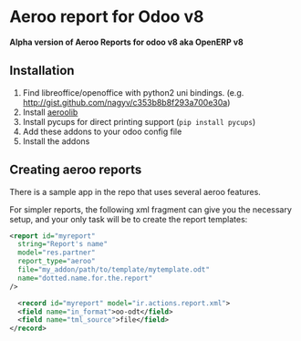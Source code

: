 # Aeroo report for Odoo v8

**Alpha version of Aeroo Reports for odoo v8 aka OpenERP v8**

## Installation

1. Find libreoffice/openoffice with python2 uni bindings. (e.g. http://gist.github.com/nagyv/c353b8b8f293a700e30a)
2. Install [aeroolib](https://github.com/aeroo/aeroolib)
3. Install pycups for direct printing support (`pip install pycups`)
4. Add these addons to your odoo config file
5. Install the addons

## Creating aeroo reports

There is a sample app in the repo that uses several aeroo features.

For simpler reports, the following xml fragment can give you the necessary setup, 
and your only task will be to create the report templates:

```xml
<report id="myreport"
  string="Report's name"
  model="res.partner"
  report_type="aeroo"
  file="my_addon/path/to/template/mytemplate.odt"
  name="dotted.name.for.the.report"
/>

  <record id="myreport" model="ir.actions.report.xml">
  <field name="in_format">oo-odt</field>
  <field name="tml_source">file</field>
</record>
```
